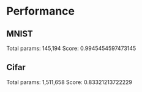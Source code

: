# Performance

## MNIST

Total params: 145,194
Score: 0.9945454597473145

## Cifar

Total params: 1,511,658
Score: 0.83321213722229
